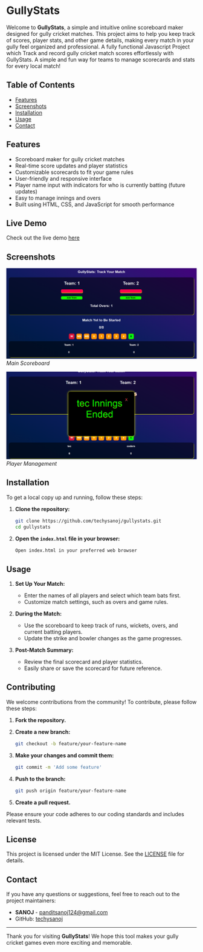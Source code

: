 # GullyStats
Welcome to **GullyStats**, a simple and intuitive online scoreboard maker designed for gully cricket matches. This project aims to help you keep track of scores, player stats, and other game details, making every match in your gully feel organized and professional.
A fully functional Javascript Project which Track and record gully cricket match scores effortlessly with GullyStats. A simple and fun way for teams to manage scorecards and stats for every local match!

## Table of Contents

- [Features](#features)
- [Screenshots](#screenshots)
- [Installation](#installation)
- [Usage](#usage)
- [Contact](#contact)

## Features

- Scoreboard maker for gully cricket matches
- Real-time score updates and player statistics
- Customizable scorecards to fit your game rules
- User-friendly and responsive interface
- Player name input with indicators for who is currently batting (future updates)
- Easy to manage innings and overs
- Built using HTML, CSS, and JavaScript for smooth performance

## Live Demo
Check out the live demo [here](https://gully-stats.vercel.app/)

## Screenshots

![Main Scoreboard](/homescreen.png)  
*Main Scoreboard*

![Team Innings Ended](/innings-ended.png)  
*Player Management*


## Installation

To get a local copy up and running, follow these steps:

1. **Clone the repository:**

    ```sh
    git clone https://github.com/techysanoj/gullystats.git
    cd gullystats
    ```

2. **Open the `index.html` file in your browser:**

    ```
    Open index.html in your preferred web browser
    ```

## Usage

1. **Set Up Your Match:**
    - Enter the names of all players and select which team bats first.
    - Customize match settings, such as overs and game rules.

2. **During the Match:**
    - Use the scoreboard to keep track of runs, wickets, overs, and current batting players.
    - Update the strike and bowler changes as the game progresses.
  
3. **Post-Match Summary:**
    - Review the final scorecard and player statistics.
    - Easily share or save the scorecard for future reference.

## Contributing

We welcome contributions from the community! To contribute, please follow these steps:

1. **Fork the repository.**

2. **Create a new branch:**

    ```sh
    git checkout -b feature/your-feature-name
    ```

3. **Make your changes and commit them:**

    ```sh
    git commit -m 'Add some feature'
    ```

4. **Push to the branch:**

    ```sh
    git push origin feature/your-feature-name
    ```

5. **Create a pull request.**

Please ensure your code adheres to our coding standards and includes relevant tests.

## License

This project is licensed under the MIT License. See the [LICENSE](LICENSE) file for details.

## Contact

If you have any questions or suggestions, feel free to reach out to the project maintainers:

- **SANOJ** - [panditsanoj124@gmail.com](mailto:panditsanoj124@gmail.com)
- GitHub: [techysanoj](https://github.com/techysanoj)

---

Thank you for visiting **GullyStats**! We hope this tool makes your gully cricket games even more exciting and memorable.
